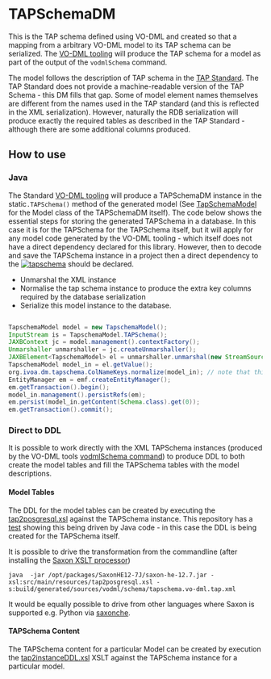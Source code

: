 TAPSchemaDM
===========

This is the TAP schema defined using VO-DML and created so that a mapping from a arbitrary VO-DML model to its TAP schema can be serialized. The [VO-DML tooling](https://ivoa.github.io/vo-dml/) will produce the TAP schema for a model as part of the output of the `vodmlSchema` command.

The model follows the description of TAP schema in the [TAP Standard](https://www.ivoa.net/documents/TAP/). The TAP Standard does not provide a machine-readable version of the TAP Schema - this DM fills that gap. Some of model element names themselves are different from the names used in the TAP standard (and this is reflected in the XML serialization). However, naturally the RDB serialization will produce exactly the required tables as described in the TAP Standard - although there are some additional columns produced.

## How to use

### Java

The Standard [VO-DML tooling](https://ivoa.github.io/vo-dml/) will produce a TAPSchemaDM instance in the static```.TAPSchema()``` method of the generated model (See [TapSchemaModel](../generated/javadoc/org/ivoa/dm/tapschema/TapschemaModel.html) for the Model class of the TAPSchemaDM itself). The code below shows the essential steps
for storing the generated TAPSchema in a database. In this case it is for the TAPSchema for the TAPSchema itself, but it will apply for any model code generated by the VO-DML tooling - which itself does not have a direct dependency declared for this library. However, then to decode and save the TAPSchema instance in a project then a direct dependency to the  [![tapschema](https://img.shields.io/maven-central/v/org.javastro.ivoa.dm/tapschema.svg?label=tapschema)](https://central.sonatype.com/artifact/org.javastro.ivoa.dm/tapschema/) should be declared.

* Unmarshal the XML instance
* Normalise the tap schema instance to produce the extra key columns required by the database serialization
* Serialize this model instance to the database.

```java

TapschemaModel model = new TapschemaModel();
InputStream is = TapschemaModel.TAPSchema();
JAXBContext jc = model.management().contextFactory();
Unmarshaller unmarshaller = jc.createUnmarshaller(); 
JAXBElement<TapschemaModel> el = unmarshaller.unmarshal(new StreamSource(is), TapschemaModel.class);
TapschemaModel model_in = el.getValue();
org.ivoa.dm.tapschema.ColNameKeys.normalize(model_in); // note that this step is necessary before saving to the database to set up the table_name foreign keys
EntityManager em = emf.createEntityManager(); 
em.getTransaction().begin();
model_in.management().persistRefs(em);
em.persist(model_in.getContent(Schema.class).get(0)); 
em.getTransaction().commit();

```
### Direct to DDL

It is possible to work directly with the XML TAPSchema instances (produced by the VO-DML tools [vodmlSchema command](https://ivoa.github.io/vo-dml/Transformers/#schema)) to produce DDL to both create the model tables and fill the TAPSchema tables with the model descriptions.

#### Model Tables

The DDL for the model tables can be created by executing the [tap2posgresql.xsl](https://github.com/ivoa/TAPSchemaDM/blob/main/src/main/resources/tap2posgresql.xsl) against the TAPSchema instance. This repository has a [test](https://github.com/ivoa/TAPSchemaDM/blob/main/src/test/java/org/ivoa/dm/tapschema/TAPSchemaToDDLTest.java) showing this being driven by Java code - in this case the DDL is being created for the TAPSchema itself. 

It is possible to drive the transformation from the commandline (after installing the [Saxon XSLT processor](https://www.saxonica.com/html/documentation12/about/installationjava/installingjava.html))

```shell
java  -jar /opt/packages/SaxonHE12-7J/saxon-he-12.7.jar -xsl:src/main/resources/tap2posgresql.xsl -s:build/generated/sources/vodml/schema/tapschema.vo-dml.tap.xml 
```

It would be equally possible to drive from other languages where Saxon is supported e.g. Python via [saxonche](https://pypi.org/project/saxonche/). 

#### TAPSchema Content
The TAPSchema content for a particular Model can be created by execution the [tap2instanceDDL.xsl](https://github.com/ivoa/TAPSchemaDM/blob/main/src/main/resources/tap2instanceDDL.xsl) XSLT against the TAPSchema instance for a particular model.